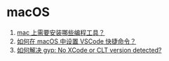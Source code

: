 # macOS

1. [mac 上需要安装哪些编程工具？](./setup.md)
1. [如何在 macOS 中设置 VSCode 快捷命令？](./mac_alias-for-code.md)
1. [如何解决 gyp: No XCode or CLT version detected?](./mac_no-xcode-or-clt.md)